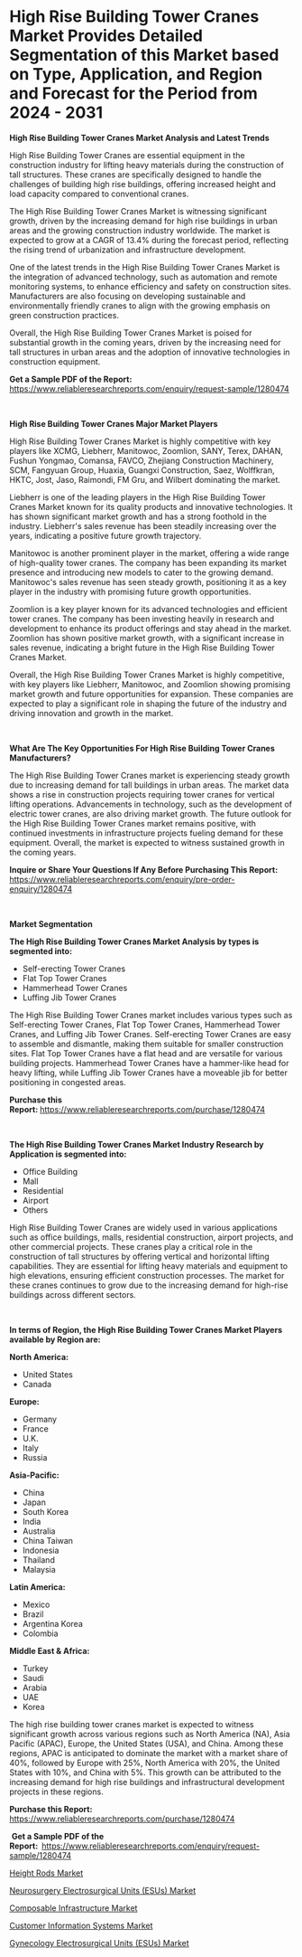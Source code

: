 <p><h1>High Rise Building Tower Cranes Market Provides Detailed Segmentation of this Market based on Type, Application, and Region and Forecast for the Period from 2024 - 2031</h1></p><p><strong>High Rise Building Tower Cranes Market Analysis and Latest Trends</strong></p>
<p><p>High Rise Building Tower Cranes are essential equipment in the construction industry for lifting heavy materials during the construction of tall structures. These cranes are specifically designed to handle the challenges of building high rise buildings, offering increased height and load capacity compared to conventional cranes.</p><p>The High Rise Building Tower Cranes Market is witnessing significant growth, driven by the increasing demand for high rise buildings in urban areas and the growing construction industry worldwide. The market is expected to grow at a CAGR of 13.4% during the forecast period, reflecting the rising trend of urbanization and infrastructure development.</p><p>One of the latest trends in the High Rise Building Tower Cranes Market is the integration of advanced technology, such as automation and remote monitoring systems, to enhance efficiency and safety on construction sites. Manufacturers are also focusing on developing sustainable and environmentally friendly cranes to align with the growing emphasis on green construction practices.</p><p>Overall, the High Rise Building Tower Cranes Market is poised for substantial growth in the coming years, driven by the increasing need for tall structures in urban areas and the adoption of innovative technologies in construction equipment.</p></p>
<p><strong>Get a Sample PDF of the Report:&nbsp;</strong> <a href="https://www.reliableresearchreports.com/enquiry/request-sample/1280474">https://www.reliableresearchreports.com/enquiry/request-sample/1280474</a></p>
<p>&nbsp;</p>
<p><strong>High Rise Building Tower Cranes Major Market Players</strong></p>
<p><p>High Rise Building Tower Cranes Market is highly competitive with key players like XCMG, Liebherr, Manitowoc, Zoomlion, SANY, Terex, DAHAN, Fushun Yongmao, Comansa, FAVCO, Zhejiang Construction Machinery, SCM, Fangyuan Group, Huaxia, Guangxi Construction, Saez, Wolffkran, HKTC, Jost, Jaso, Raimondi, FM Gru, and Wilbert dominating the market.</p><p>Liebherr is one of the leading players in the High Rise Building Tower Cranes Market known for its quality products and innovative technologies. It has shown significant market growth and has a strong foothold in the industry. Liebherr's sales revenue has been steadily increasing over the years, indicating a positive future growth trajectory.</p><p>Manitowoc is another prominent player in the market, offering a wide range of high-quality tower cranes. The company has been expanding its market presence and introducing new models to cater to the growing demand. Manitowoc's sales revenue has seen steady growth, positioning it as a key player in the industry with promising future growth opportunities.</p><p>Zoomlion is a key player known for its advanced technologies and efficient tower cranes. The company has been investing heavily in research and development to enhance its product offerings and stay ahead in the market. Zoomlion has shown positive market growth, with a significant increase in sales revenue, indicating a bright future in the High Rise Building Tower Cranes Market.</p><p>Overall, the High Rise Building Tower Cranes Market is highly competitive, with key players like Liebherr, Manitowoc, and Zoomlion showing promising market growth and future opportunities for expansion. These companies are expected to play a significant role in shaping the future of the industry and driving innovation and growth in the market.</p></p>
<p>&nbsp;</p>
<p><strong>What Are The Key Opportunities For High Rise Building Tower Cranes Manufacturers?</strong></p>
<p><p>The High Rise Building Tower Cranes market is experiencing steady growth due to increasing demand for tall buildings in urban areas. The market data shows a rise in construction projects requiring tower cranes for vertical lifting operations. Advancements in technology, such as the development of electric tower cranes, are also driving market growth. The future outlook for the High Rise Building Tower Cranes market remains positive, with continued investments in infrastructure projects fueling demand for these equipment. Overall, the market is expected to witness sustained growth in the coming years.</p></p>
<p><strong>Inquire or Share Your Questions If Any Before Purchasing This Report:</strong> <a href="https://www.reliableresearchreports.com/enquiry/pre-order-enquiry/1280474">https://www.reliableresearchreports.com/enquiry/pre-order-enquiry/1280474</a></p>
<p>&nbsp;</p>
<p><strong>Market Segmentation</strong></p>
<p><strong>The High Rise Building Tower Cranes Market Analysis by types is segmented into:</strong></p>
<p><ul><li>Self-erecting Tower Cranes</li><li>Flat Top Tower Cranes</li><li>Hammerhead Tower Cranes</li><li>Luffing Jib Tower Cranes</li></ul></p>
<p><p>The High Rise Building Tower Cranes market includes various types such as Self-erecting Tower Cranes, Flat Top Tower Cranes, Hammerhead Tower Cranes, and Luffing Jib Tower Cranes. Self-erecting Tower Cranes are easy to assemble and dismantle, making them suitable for smaller construction sites. Flat Top Tower Cranes have a flat head and are versatile for various building projects. Hammerhead Tower Cranes have a hammer-like head for heavy lifting, while Luffing Jib Tower Cranes have a moveable jib for better positioning in congested areas.</p></p>
<p><strong>Purchase this Report:&nbsp;</strong><a href="https://www.reliableresearchreports.com/purchase/1280474">https://www.reliableresearchreports.com/purchase/1280474</a></p>
<p>&nbsp;</p>
<p><strong>The High Rise Building Tower Cranes Market Industry Research by Application is segmented into:</strong></p>
<p><ul><li>Office Building</li><li>Mall</li><li>Residential</li><li>Airport</li><li>Others</li></ul></p>
<p><p>High Rise Building Tower Cranes are widely used in various applications such as office buildings, malls, residential construction, airport projects, and other commercial projects. These cranes play a critical role in the construction of tall structures by offering vertical and horizontal lifting capabilities. They are essential for lifting heavy materials and equipment to high elevations, ensuring efficient construction processes. The market for these cranes continues to grow due to the increasing demand for high-rise buildings across different sectors.</p></p>
<p>&nbsp;</p>
<p><strong>In terms of Region, the High Rise Building Tower Cranes Market Players available by Region are:</strong></p>
<p>
    <p> <strong> North America: </strong>
        <ul>
            <li>United States</li>
            <li>Canada</li>
        </ul>
        </p> 
    <p> <strong> Europe: </strong>
        <ul>
            <li>Germany</li>
            <li>France</li>
            <li>U.K.</li>
            <li>Italy</li>
            <li>Russia</li>
        </ul>
        </p> 
    <p> <strong> Asia-Pacific: </strong>
        <ul>
            <li>China</li>
            <li>Japan</li>
            <li>South Korea</li>
            <li>India</li>
            <li>Australia</li>
            <li>China Taiwan</li>
            <li>Indonesia</li>
            <li>Thailand</li>
            <li>Malaysia</li>
        </ul>
        </p> 
    <p> <strong> Latin America: </strong>
        <ul>
            <li>Mexico</li>
            <li>Brazil</li>
            <li>Argentina Korea</li>
            <li>Colombia</li>
        </ul>
        </p> 
    <p> <strong> Middle East & Africa: </strong>
        <ul>
            <li>Turkey</li>
            <li>Saudi</li>
            <li>Arabia</li>
            <li>UAE</li>
            <li>Korea</li>
        </ul>
    </p>
    </p>
<p><p>The high rise building tower cranes market is expected to witness significant growth across various regions such as North America (NA), Asia Pacific (APAC), Europe, the United States (USA), and China. Among these regions, APAC is anticipated to dominate the market with a market share of 40%, followed by Europe with 25%, North America with 20%, the United States with 10%, and China with 5%. This growth can be attributed to the increasing demand for high rise buildings and infrastructural development projects in these regions.</p></p>
<p><strong>Purchase this Report: </strong><a href="https://www.reliableresearchreports.com/purchase/1280474">https://www.reliableresearchreports.com/purchase/1280474</a></p>
<p>&nbsp;<strong>Get a Sample PDF of the Report:&nbsp;&nbsp;</strong><a href="https://www.reliableresearchreports.com/enquiry/request-sample/1280474">https://www.reliableresearchreports.com/enquiry/request-sample/1280474</a></p>
<p><strong></strong></p>
<p><p><a href="https://medium.com/@ruthmorales25/height-rods-market-share-evolution-and-market-growth-trends-2024-2031-e155506969f2">Height Rods Market</a></p><p><a href="https://github.com/mharielmesa/Market-Research-Report-List-1/blob/main/neurosurgery-electrosurgical-units-esus-market.md">Neurosurgery Electrosurgical Units (ESUs) Market</a></p><p><a href="https://medium.com/@anamariaagolli86/composable-infrastructure-market-research-report-its-history-and-forecast-2024-to-2031-6beb8dcee9dc">Composable Infrastructure Market</a></p><p><a href="https://medium.com/@anamariaagolli86/customer-information-systems-market-comprehensive-assessment-by-type-application-and-geography-379cf9d3de4f">Customer Information Systems Market</a></p><p><a href="https://github.com/dringals/Market-Research-Report-List-2/blob/main/gynecology-electrosurgical-units-esus-market.md">Gynecology Electrosurgical Units (ESUs) Market</a></p></p>